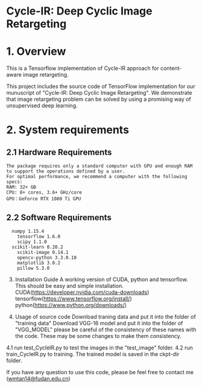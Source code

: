 # Cycle-IR: Deep Cyclic Image Retargeting
# 1. Overview

This is a Tensorflow implementation of Cycle-IR approach for content-aware image retargeting.

This project includes the source code of TensorFlow implementation for our munuscript of "Cycle-IR: Deep Cyclic Image Retargeting". We demonstrate that image retargeting problem can be solved by using a promising way of unsupervised deep learning.

# 2. System requirements
  
  ## 2.1 Hardware Requirements
	The package requires only a standard computer with GPU and enough RAM to support the operations defined by a user. 
    For optimal performance, we recommend a computer with the following specs:
    RAM: 32+ GB
    CPU: 8+ cores, 3.6+ GHz/core
    GPU：GeForce RTX 1080 Ti GPU
  
  ## 2.2 Software Requirements
      numpy 1.15.4
	    tensorflow 1.6.0
	    scipy 1.1.0
      scikit-learn 0.20.2	
	    scikit-image 0.14.1
	    opencv-python 3.3.0.10
	    matplotlib 3.0.2
	    pillow 5.3.0
	 
3. Installation Guide
  A working version of CUDA, python and tensorflow. This should be easy and simple installation. 
  CUDA(https://developer.nvidia.com/cuda-downloads)
  tensorflow(https://www.tensorflow.org/install/) 
  python(https://www.python.org/downloads/)
  
4. Usage of source code
  Download traning data and put it into the folder of "training data"
  Download VGG-16 model and put it into the folder of "VGG_MODEL"
  please be careful of the consistency of these names with the code. These may be some changes to make them consistency.

  4.1 run test_CycleIR.py to test the images in the "test_image" folder.
  4.2 run train_CycleIR.py to training. The trained model is saved in the ckpt-dir folder.

 If you have any question to use this code, please be feel free to contact me (wmtan14@fudan.edu.cn)

